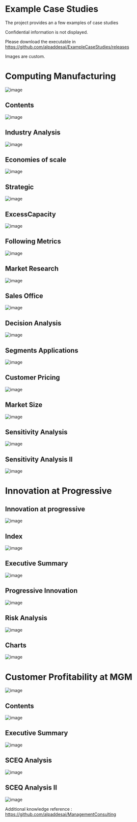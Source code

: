 # Example Case Studies

The project provides an a few examples of case studies

Confidential information is not displayed.

Please download the executable in https://github.com/alpaddesai/ExampleCaseStudies/releases

Images are custom.

# Computing Manufacturing 
![image](ComputingManufacturing.png)

## Contents
![image](TContents.png)

## Industry Analysis
![image](IndustryAnalysis.png)

## Economies of scale
![image](EconomiesofScale.png)

## Strategic 
![image](Strategies.png)

## ExcessCapacity
![image](ExcessCapacity.png)

## Following Metrics
![image](FollowingMetrics.png)

## Market Research
![image](MarketResearch.png)

## Sales Office
![image](SalesOffice.png)

## Decision Analysis
![image](DecisionAnalysis.png)

## Segments Applications
![image](SegmentsApplication.png)

## Customer Pricing
![image](CustomerPrice.png)

## Market Size
![image](MarketSize.png)

## Sensitivity Analysis
![image](SensitivityAnalysis.png)

## Sensitivity Analysis II 
![image](SensitivityAnalysisII.png)


# Innovation at Progressive 

## Innovation at progressive
![image](innovationprogressive.png)


## Index
![image](TContents.png)

## Executive Summary 
![image](ExecutiveSummary.png)

## Progressive Innovation 
![image](ProgressiveInnovation.png)

## Risk Analysis
![image](RiskAnalysis.png)

## Charts 
![image](Charts.png)

# Customer Profitability at MGM
![image](CustomerProfitabilityMGM.png)

## Contents
![image](ManagingCustomerProfitabilityTcontents.png)

## Executive Summary
![image](ExecutiveSummary.png)

## SCEQ Analysis
![image](SCEQAnalysis.png)

## SCEQ Analysis II
![image](SCEQAnalysisII.png)

Additional knowledge reference : https://github.com/alpaddesai/ManagementConsulting
